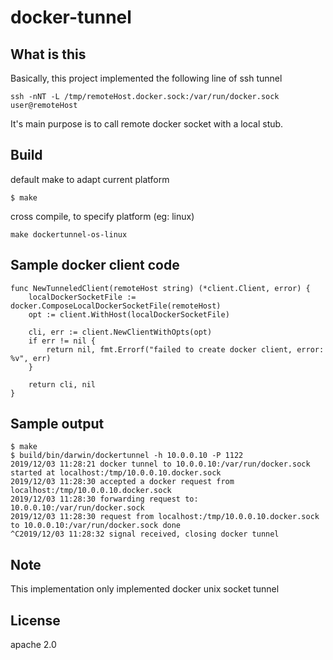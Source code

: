 # docker-tunnel

## What is this

Basically, this project implemented the following line of ssh tunnel

```
ssh -nNT -L /tmp/remoteHost.docker.sock:/var/run/docker.sock user@remoteHost
```

It's main purpose is to call remote docker socket with a local stub.

## Build

default make to adapt current platform

```
$ make 
```

cross compile, to specify platform (eg: linux)

```
make dockertunnel-os-linux
```

## Sample docker client code

```
func NewTunneledClient(remoteHost string) (*client.Client, error) {
	localDockerSocketFile := docker.ComposeLocalDockerSocketFile(remoteHost)
	opt := client.WithHost(localDockerSocketFile)

	cli, err := client.NewClientWithOpts(opt)
	if err != nil {
		return nil, fmt.Errorf("failed to create docker client, error: %v", err)
	}

	return cli, nil
}
```

## Sample output

```
$ make
$ build/bin/darwin/dockertunnel -h 10.0.0.10 -P 1122
2019/12/03 11:28:21 docker tunnel to 10.0.0.10:/var/run/docker.sock started at localhost:/tmp/10.0.0.10.docker.sock
2019/12/03 11:28:30 accepted a docker request from localhost:/tmp/10.0.0.10.docker.sock
2019/12/03 11:28:30 forwarding request to: 10.0.0.10:/var/run/docker.sock
2019/12/03 11:28:30 request from localhost:/tmp/10.0.0.10.docker.sock to 10.0.0.10:/var/run/docker.sock done
^C2019/12/03 11:28:32 signal received, closing docker tunnel

```

## Note

This implementation only implemented docker unix socket tunnel

## License

apache 2.0
